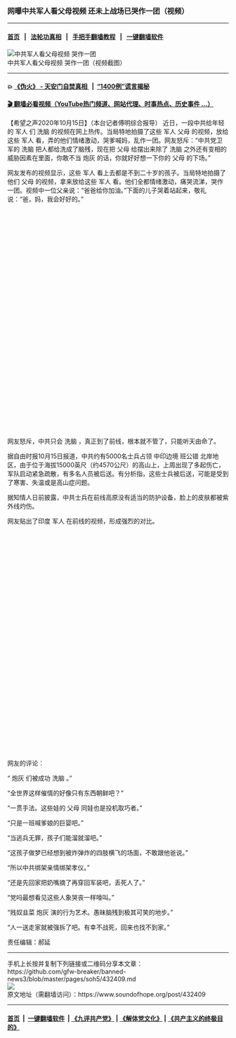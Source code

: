 ### 网曝中共军人看父母视频 还未上战场已哭作一团（视频）
------------------------

#### [首页](https://github.com/gfw-breaker/banned-news3/blob/master/README.md) &nbsp;&nbsp;|&nbsp;&nbsp; [法轮功真相](https://github.com/begood0513/basic/blob/master/README.md)  &nbsp;&nbsp;|&nbsp;&nbsp; [手把手翻墙教程](https://github.com/gfw-breaker/guides/wiki)  &nbsp;&nbsp;|&nbsp;&nbsp; [一键翻墙软件](https://github.com/gfw-breaker/nogfw/blob/master/README.md)  



<div><img alt="中共军人看父母视频 哭作一团" src="https://img.soundofhope.org/2020-10/wuhanfeiyan_2020-10-15_1-1602769285646.jpg"/>
<br/><figcaption class="caption">
 中共军人看父母视频 哭作一团（视频截图）
</figcaption></div><hr/>

#### 💥 [《伪火》 - 天安门自焚真相 ](http://158.247.195.190:10000/videos/blog/weihuo.html)&nbsp; |&nbsp; [“1400例”谎言揭秘  ](http://158.247.195.190:10000/videos/blog/jiexi1400.html)

#### [ 🎬  翻墙必看视频（YouTube热门频道、网站代理、时事热点、历史事件 ...）](https://github.com/gfw-breaker/links/blob/master/banned.md)

<div><div class="Content__Wrapper sc-1bvya0-0 grZQxZ">
 <p class="meta-top">
  <span class="meta">
   【希望之声2020年10月15日】（本台记者傅明综合报导）
  </span>
  近日，一段中共给年轻的
  <ok href="/term/13326">
   军人
  </ok>
  们
  <ok href="/term/8003">
   洗脑
  </ok>
  的视频在网上热传。当局特地拍摄了这些
  <ok href="/term/13326">
   军人
  </ok>
  <ok href="/term/6211">
   父母
  </ok>
  的视频，放给这些
  <ok href="/term/13326">
   军人
  </ok>
  看，弄的他们情绪激动，哭爹喊妈，乱作一团。网友怒斥：“中共党卫军的
  <ok href="/term/8003">
   洗脑
  </ok>
  把人都给洗成了脑残，现在把
  <ok href="/term/6211">
   父母
  </ok>
  给摆出来除了
  <ok href="/term/8003">
   洗脑
  </ok>
  之外还有变相的威胁因素在里面，你敢不当
  <ok href="/term/110739">
   炮灰
  </ok>
  的话，你就好好想一下你的
  <ok href="/term/6211">
   父母
  </ok>
  的下场。”
 </p>
 <p>
  网友发布的视频显示，这些
  <ok href="/term/13326">
   军人
  </ok>
  看上去都是不到二十岁的孩子。当局特地拍摄了他们
  <ok href="/term/6211">
   父母
  </ok>
  的视频，拿来放给这些
  <ok href="/term/13326">
   军人
  </ok>
  看。他们全都情绪激动，痛哭流涕，哭作一团。视频中一位父亲说：“爸爸给你加油。”下面的儿子哭着站起来，敬礼说：“爸，妈，我会好好的。”
 </p>
 <div class="soh-embed">
  <div class="soh-embed-inner">
   <div class="iframely-embed" style="max-width: 550px;">
    <div class="iframely-responsive" style="padding-bottom: 100%;">
    </div>
   </div>
  </div>
 </div>
 <p>
  网友怒斥，中共只会
  <ok href="/term/8003">
   洗脑
  </ok>
  ，真正到了前线，根本就不管了，只能听天由命了。
 </p>
 <p>
  据自由时报10月15日报道，中共约有5000名士兵占领
  <ok href="/term/55570">
   中印边境
  </ok>
  <ok href="/term/296845">
   班公错
  </ok>
  北岸地区，由于位于海拔15000英尺（约4570公尺）的高山上，上周出现了多起伤亡，军队启动紧急疏散，有多名人员被后送。有分析指，这些士兵被后送，可能是受到了寒害、失温或是高山症问题。
 </p>
 <p>
  据知情人日前披露，中共士兵在前线高原没有适当的防护设备，脸上的皮肤都被紫外线灼伤。
 </p>
 <p>
  网友贴出了印度
  <ok href="/term/13326">
   军人
  </ok>
  在前线的视频，形成强烈的对比。
 </p>
 <div class="soh-embed">
  <div class="soh-embed-inner">
   <div class="iframely-embed" style="max-width: 550px;">
    <div class="iframely-responsive" style="padding-bottom: 100%;">
    </div>
   </div>
  </div>
 </div>
 <p>
  网友的评论：
 </p>
 <p>
  “
  <ok href="/term/110739">
   炮灰
  </ok>
  们被成功
  <ok href="/term/8003">
   洗脑
  </ok>
  。”
 </p>
 <p>
  “全世界这样催情的好像只有东西朝鲜吧？”
 </p>
 <p>
  “一贯手法。这些娃的
  <ok href="/term/6211">
   父母
  </ok>
  同娃也是投机取巧者。”
 </p>
 <p>
  “只是一班喊爹娘的巨婴吧。”
 </p>
 <p>
  “当逃兵无罪，孩子们能溜就溜吧。”
 </p>
 <p>
  “这孩子做梦已经想到被炸弹炸的四肢横飞的场面，不敢跟他爸说。”
 </p>
 <p>
  “所以中共绑架亲情绑架孝仪。”
 </p>
 <p>
  “还是先回家把奶嘴摘了再穿回军装吧，丢死人了。”
 </p>
 <p>
  “党吗最想看见这些人象哭丧一样嚎叫。”
 </p>
 <p>
  “贱奴韭菜
  <ok href="/term/110739">
   炮灰
  </ok>
  演的行为艺术。愚昧脑残到极其可笑的地步。”
 </p>
 <p>
  “人一送走家就被强拆了吧。有幸不战死，回来也找不到家。”
 </p>
 <p class="meta-btm">
  责任编辑：郝延
 </p>
</div>
</div>
<hr/>
手机上长按并复制下列链接或二维码分享本文章：<br/>
https://github.com/gfw-breaker/banned-news3/blob/master/pages/soh5/432409.md <br/>
<a href='https://github.com/gfw-breaker/banned-news3/blob/master/pages/soh5/432409.md'><img src='https://github.com/gfw-breaker/banned-news3/blob/master/pages/soh5/432409.md.png'/></a> <br/>
原文地址（需翻墙访问）：https://www.soundofhope.org/post/432409


------------------------
#### [首页](https://github.com/gfw-breaker/banned-news3/blob/master/README.md) &nbsp;|&nbsp; [一键翻墙软件](https://github.com/gfw-breaker/nogfw/blob/master/README.md) &nbsp;| [《九评共产党》](https://github.com/gfw-breaker/9ping.md/blob/master/README.md#九评之一评共产党是什么) | [《解体党文化》](https://github.com/gfw-breaker/jtdwh.md/blob/master/README.md) | [《共产主义的终极目的》](https://github.com/gfw-breaker/gczydzjmd.md/blob/master/README.md)


<img src='http://gfw-breaker.win/banned-news3/pages/soh5/432409.md' width='0px' height='0px'/>